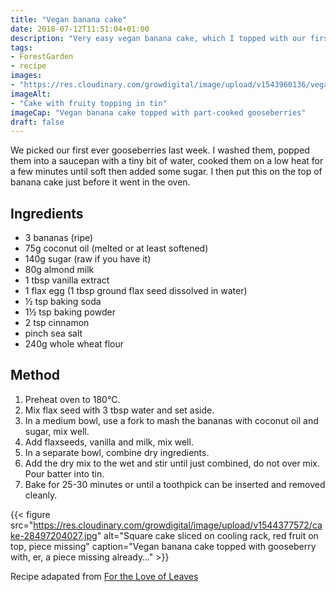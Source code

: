 ```yaml
---
title: "Vegan banana cake"
date: 2018-07-12T11:51:04+01:00
description: "Very easy vegan banana cake, which I topped with our first ever gooseberries (Hinnomaki Red)!"
tags: 
- ForestGarden
- recipe
images: 
- "https://res.cloudinary.com/growdigital/image/upload/v1543960136/vegan-banana-cake-43255228442.jpg"
imageAlt: 
- "Cake with fruity topping in tin"
imageCap: "Vegan banana cake topped with part-cooked gooseberries"
draft: false
---
```


We picked our first ever gooseberries last week. I washed them, popped them into a saucepan with a tiny bit of water, cooked them on a low heat for a few minutes until soft then added some sugar. I then put this on the top of banana cake just before it went in the oven.

## Ingredients

* 3 bananas (ripe)
* 75g coconut oil (melted or at least softened)
* 140g sugar (raw if you have it)
* 80g almond milk
* 1 tbsp vanilla extract
* 1 flax egg (1 tbsp ground flax seed dissolved in water)
* ½ tsp baking soda
* 1½ tsp baking powder
* 2 tsp cinnamon
* pinch sea salt
* 240g whole wheat flour 

## Method

1. Preheat oven to 180°C. 
2. Mix flax seed with 3 tbsp water and set aside. 
3. In a medium bowl, use a fork to mash the bananas with coconut oil and sugar, mix well.
4. Add flaxseeds, vanilla and milk, mix well. 
5. In a separate bowl, combine dry ingredients. 
6. Add the dry mix to the wet and stir until just combined, do not over mix. Pour batter into tin.
7. Bake for 25-30 minutes or until a toothpick can be inserted and removed cleanly. 

{{< figure src="https://res.cloudinary.com/growdigital/image/upload/v1544377572/cake-28497204027.jpg" alt="Square cake sliced on cooling rack, red fruit on top, piece missing" caption="Vegan banana cake topped with gooseberry with, er, a piece missing already…" >}}


Recipe adapated from [For the Love of Leaves](https://fortheloveofleaves.blogspot.co.uk/2013/04/vegan-banana-cake.html)
